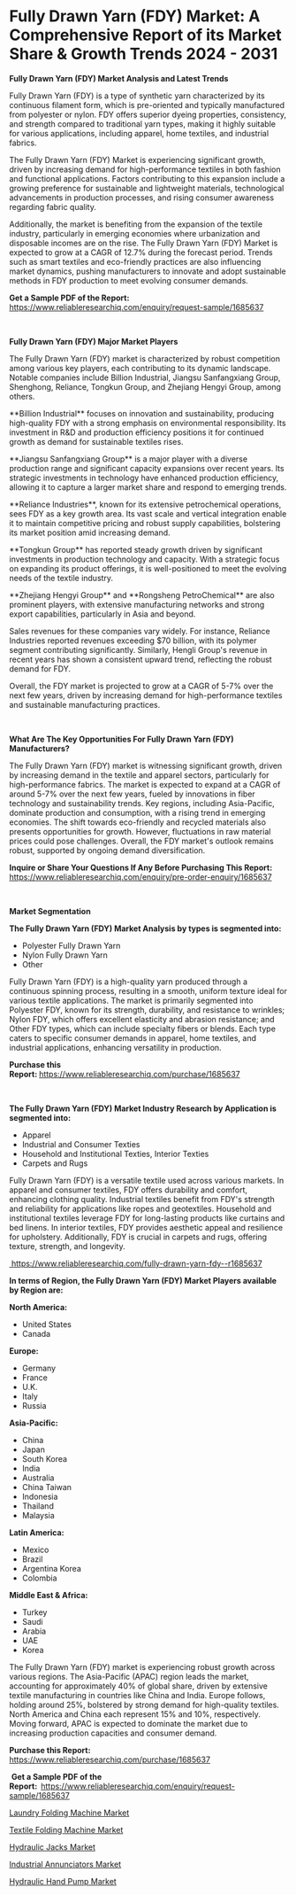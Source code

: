 <p><h1>Fully Drawn Yarn (FDY) Market: A Comprehensive Report of its Market Share & Growth Trends 2024 - 2031</h1></p><p><strong>Fully Drawn Yarn (FDY) Market Analysis and Latest Trends</strong></p>
<p><p>Fully Drawn Yarn (FDY) is a type of synthetic yarn characterized by its continuous filament form, which is pre-oriented and typically manufactured from polyester or nylon. FDY offers superior dyeing properties, consistency, and strength compared to traditional yarn types, making it highly suitable for various applications, including apparel, home textiles, and industrial fabrics.</p><p>The Fully Drawn Yarn (FDY) Market is experiencing significant growth, driven by increasing demand for high-performance textiles in both fashion and functional applications. Factors contributing to this expansion include a growing preference for sustainable and lightweight materials, technological advancements in production processes, and rising consumer awareness regarding fabric quality. </p><p>Additionally, the market is benefiting from the expansion of the textile industry, particularly in emerging economies where urbanization and disposable incomes are on the rise. The Fully Drawn Yarn (FDY) Market is expected to grow at a CAGR of 12.7% during the forecast period. Trends such as smart textiles and eco-friendly practices are also influencing market dynamics, pushing manufacturers to innovate and adopt sustainable methods in FDY production to meet evolving consumer demands.</p></p>
<p><strong>Get a Sample PDF of the Report:&nbsp;</strong> <a href="https://www.reliableresearchiq.com/enquiry/request-sample/1685637?utm_campaign=114&utm_medium=2&utm_source=Github&utm_content=ia&utm_term=17122024&utm_id=fully-drawn-yarn-fdy">https://www.reliableresearchiq.com/enquiry/request-sample/1685637</a></p>
<p>&nbsp;</p>
<p><strong>Fully Drawn Yarn (FDY) Major Market Players</strong></p>
<p><p>The Fully Drawn Yarn (FDY) market is characterized by robust competition among various key players, each contributing to its dynamic landscape. Notable companies include Billion Industrial, Jiangsu Sanfangxiang Group, Shenghong, Reliance, Tongkun Group, and Zhejiang Hengyi Group, among others.</p><p>**Billion Industrial** focuses on innovation and sustainability, producing high-quality FDY with a strong emphasis on environmental responsibility. Its investment in R&D and production efficiency positions it for continued growth as demand for sustainable textiles rises.</p><p>**Jiangsu Sanfangxiang Group** is a major player with a diverse production range and significant capacity expansions over recent years. Its strategic investments in technology have enhanced production efficiency, allowing it to capture a larger market share and respond to emerging trends.</p><p>**Reliance Industries**, known for its extensive petrochemical operations, sees FDY as a key growth area. Its vast scale and vertical integration enable it to maintain competitive pricing and robust supply capabilities, bolstering its market position amid increasing demand.</p><p>**Tongkun Group** has reported steady growth driven by significant investments in production technology and capacity. With a strategic focus on expanding its product offerings, it is well-positioned to meet the evolving needs of the textile industry.</p><p>**Zhejiang Hengyi Group** and **Rongsheng PetroChemical** are also prominent players, with extensive manufacturing networks and strong export capabilities, particularly in Asia and beyond.</p><p>Sales revenues for these companies vary widely. For instance, Reliance Industries reported revenues exceeding $70 billion, with its polymer segment contributing significantly. Similarly, Hengli Group's revenue in recent years has shown a consistent upward trend, reflecting the robust demand for FDY.</p><p>Overall, the FDY market is projected to grow at a CAGR of 5-7% over the next few years, driven by increasing demand for high-performance textiles and sustainable manufacturing practices.</p></p>
<p>&nbsp;</p>
<p><strong>What Are The Key Opportunities For Fully Drawn Yarn (FDY) Manufacturers?</strong></p>
<p><p>The Fully Drawn Yarn (FDY) market is witnessing significant growth, driven by increasing demand in the textile and apparel sectors, particularly for high-performance fabrics. The market is expected to expand at a CAGR of around 5-7% over the next few years, fueled by innovations in fiber technology and sustainability trends. Key regions, including Asia-Pacific, dominate production and consumption, with a rising trend in emerging economies. The shift towards eco-friendly and recycled materials also presents opportunities for growth. However, fluctuations in raw material prices could pose challenges. Overall, the FDY market's outlook remains robust, supported by ongoing demand diversification.</p></p>
<p><strong>Inquire or Share Your Questions If Any Before Purchasing This Report:</strong> <a href="https://www.reliableresearchiq.com/enquiry/pre-order-enquiry/1685637?utm_campaign=114&utm_medium=2&utm_source=Github&utm_content=ia&utm_term=17122024&utm_id=fully-drawn-yarn-fdy">https://www.reliableresearchiq.com/enquiry/pre-order-enquiry/1685637</a></p>
<p>&nbsp;</p>
<p><strong>Market Segmentation</strong></p>
<p><strong>The Fully Drawn Yarn (FDY) Market Analysis by types is segmented into:</strong></p>
<p><ul><li>Polyester Fully Drawn Yarn</li><li>Nylon Fully Drawn Yarn</li><li>Other</li></ul></p>
<p><p>Fully Drawn Yarn (FDY) is a high-quality yarn produced through a continuous spinning process, resulting in a smooth, uniform texture ideal for various textile applications. The market is primarily segmented into Polyester FDY, known for its strength, durability, and resistance to wrinkles; Nylon FDY, which offers excellent elasticity and abrasion resistance; and Other FDY types, which can include specialty fibers or blends. Each type caters to specific consumer demands in apparel, home textiles, and industrial applications, enhancing versatility in production.</p></p>
<p><strong>Purchase this Report:&nbsp;</strong><a href="https://www.reliableresearchiq.com/purchase/1685637?utm_campaign=114&utm_medium=2&utm_source=Github&utm_content=ia&utm_term=17122024&utm_id=fully-drawn-yarn-fdy">https://www.reliableresearchiq.com/purchase/1685637</a></p>
<p>&nbsp;</p>
<p><strong>The Fully Drawn Yarn (FDY) Market Industry Research by Application is segmented into:</strong></p>
<p><ul><li>Apparel</li><li>Industrial and Consumer Texties</li><li>Household and Institutional Texties, Interior Texties</li><li>Carpets and Rugs</li></ul></p>
<p><p>Fully Drawn Yarn (FDY) is a versatile textile used across various markets. In apparel and consumer textiles, FDY offers durability and comfort, enhancing clothing quality. Industrial textiles benefit from FDY's strength and reliability for applications like ropes and geotextiles. Household and institutional textiles leverage FDY for long-lasting products like curtains and bed linens. In interior textiles, FDY provides aesthetic appeal and resilience for upholstery. Additionally, FDY is crucial in carpets and rugs, offering texture, strength, and longevity.</p></p>
<p><a href="https://www.reliableresearchiq.com/fully-drawn-yarn-fdy--r1685637?utm_campaign=114&utm_medium=2&utm_source=Github&utm_content=ia&utm_term=17122024&utm_id=fully-drawn-yarn-fdy">&nbsp;https://www.reliableresearchiq.com/fully-drawn-yarn-fdy--r1685637</a></p>
<p><strong>In terms of Region, the Fully Drawn Yarn (FDY) Market Players available by Region are:</strong></p>
<p>
    <p> <strong> North America: </strong>
        <ul>
            <li>United States</li>
            <li>Canada</li>
        </ul>
        </p> 
    <p> <strong> Europe: </strong>
        <ul>
            <li>Germany</li>
            <li>France</li>
            <li>U.K.</li>
            <li>Italy</li>
            <li>Russia</li>
        </ul>
        </p> 
    <p> <strong> Asia-Pacific: </strong>
        <ul>
            <li>China</li>
            <li>Japan</li>
            <li>South Korea</li>
            <li>India</li>
            <li>Australia</li>
            <li>China Taiwan</li>
            <li>Indonesia</li>
            <li>Thailand</li>
            <li>Malaysia</li>
        </ul>
        </p> 
    <p> <strong> Latin America: </strong>
        <ul>
            <li>Mexico</li>
            <li>Brazil</li>
            <li>Argentina Korea</li>
            <li>Colombia</li>
        </ul>
        </p> 
    <p> <strong> Middle East & Africa: </strong>
        <ul>
            <li>Turkey</li>
            <li>Saudi</li>
            <li>Arabia</li>
            <li>UAE</li>
            <li>Korea</li>
        </ul>
    </p>
    </p>
<p><p>The Fully Drawn Yarn (FDY) market is experiencing robust growth across various regions. The Asia-Pacific (APAC) region leads the market, accounting for approximately 40% of global share, driven by extensive textile manufacturing in countries like China and India. Europe follows, holding around 25%, bolstered by strong demand for high-quality textiles. North America and China each represent 15% and 10%, respectively. Moving forward, APAC is expected to dominate the market due to increasing production capacities and consumer demand.</p></p>
<p><strong>Purchase this Report: </strong><a href="https://www.reliableresearchiq.com/purchase/1685637?utm_campaign=114&utm_medium=2&utm_source=Github&utm_content=ia&utm_term=17122024&utm_id=fully-drawn-yarn-fdy">https://www.reliableresearchiq.com/purchase/1685637</a></p>
<p>&nbsp;<strong>Get a Sample PDF of the Report:&nbsp;&nbsp;</strong><a href="https://www.reliableresearchiq.com/enquiry/request-sample/1685637?utm_campaign=114&utm_medium=2&utm_source=Github&utm_content=ia&utm_term=17122024&utm_id=fully-drawn-yarn-fdy">https://www.reliableresearchiq.com/enquiry/request-sample/1685637</a></p>
<p><strong></strong></p>
<p><p><a href="https://www.linkedin.com/pulse/impressive-global-laundry-folding-machine-market-size-set-alz2f?utm_campaign=114&utm_medium=2&utm_source=Github&utm_content=ia&utm_term=17122024&utm_id=fully-drawn-yarn-fdy">Laundry Folding Machine Market</a></p><p><a href="https://www.linkedin.com/pulse/textile-folding-machine-market-size-share-analysis-forecasted-i7z9f?utm_campaign=114&utm_medium=2&utm_source=Github&utm_content=ia&utm_term=17122024&utm_id=fully-drawn-yarn-fdy">Textile Folding Machine Market</a></p><p><a href="https://www.linkedin.com/pulse/future-outlook-hydraulic-jacks-market-2024-2031-consistent-zy1sf?utm_campaign=114&utm_medium=2&utm_source=Github&utm_content=ia&utm_term=17122024&utm_id=fully-drawn-yarn-fdy">Hydraulic Jacks Market</a></p><p><a href="https://www.linkedin.com/pulse/industrial-annunciators-market-trends-forecast-growth-potential-dhyrf?utm_campaign=114&utm_medium=2&utm_source=Github&utm_content=ia&utm_term=17122024&utm_id=fully-drawn-yarn-fdy">Industrial Annunciators Market</a></p><p><a href="https://www.linkedin.com/pulse/examining-hydraulic-hand-pump-market-manufacturing-segments-fzeuf?utm_campaign=114&utm_medium=2&utm_source=Github&utm_content=ia&utm_term=17122024&utm_id=fully-drawn-yarn-fdy">Hydraulic Hand Pump Market</a></p></p>